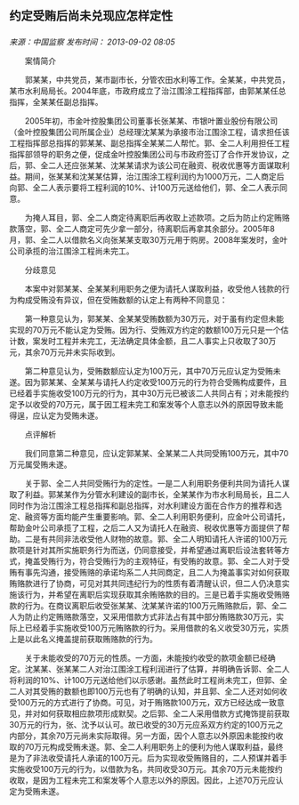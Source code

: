 ## 约定受贿后尚未兑现应怎样定性

### 

_来源：中国监察_ _发布时间： 2013-09-02 08:05_

　　案情简介

　　郭某某，中共党员，某市副市长，分管农田水利等工作。全某某，中共党员，某市水利局局长。2004年底，市政府成立了治江围涂工程指挥部，由郭某某任总指挥，全某某任副总指挥。

　　2005年初，市金叶控股集团公司董事长张某某、市银叶置业股份有限公司（金叶控股集团公司所属企业）总经理沈某某为承接市治江围涂工程，请求担任该工程指挥部总指挥的郭某某、副总指挥全某某二人帮忙。郭、全二人利用担任工程指挥部领导的职务之便，促成金叶控股集团公司与市政府签订了合作开发协议，之后，郭、全二人还应张某某、沈某某请求为该公司在融资、税收优惠等方面谋取利益。期间，张某某和沈某某估算，治江围涂工程利润约为1000万元，二人商定后向郭、全二人表示要将工程利润的10%、计100万元送给他们，郭、全二人表示同意。

　　为掩人耳目，郭、全二人商定待离职后再收取上述款项。之后为防止约定贿赂款落空，郭、全二人商定可先少拿一部分，待离职后再拿其余部分。2005年8月，郭、全二人以借款名义向张某某支取30万元用于购房。2008年案发时，金叶公司承揽的治江围涂工程尚未完工。

　　分歧意见

　　本案中对郭某某、全某某利用职务之便为请托人谋取利益，收受他人钱款的行为构成受贿没有异议，但在受贿数额的认定上有两种不同意见：

　　第一种意见认为，郭某某、全某某受贿数额为30万元，对于虽有约定但未能实现的70万元不能认定为受贿。因为行、受贿双方约定的数额100万元只是一个估计数，案发时工程并未完工，无法确定具体金额，且二人事实上只收取了30万元，其余70万元并未实际收到。

　　第二种意见认为，受贿数额应认定为100万元，其中70万元应认定为受贿未遂。因为郭某某、全某某与请托人约定收受100万元的行为符合受贿构成要件，且已经着手实施收受100万元的行为，其中30万元已被该二人共同占有；对未能按约定予以收受的70万元，属于因工程未完工和案发等个人意志以外的原因导致未能得逞，应认定为受贿未遂。

　　点评解析

　　我们同意第二种意见，应认定郭某某、全某某二人共同受贿100万元，其中70万元属受贿未遂。

　　关于郭、全二人共同受贿行为的定性。一是二人利用职务便利共同为请托人谋取了利益。郭某某作为分管水利建设的副市长，全某某作为市水利局局长，且二人同时作为治江围涂工程总指挥和副总指挥，对水利建设方面在合作方的推荐和选定、融资等方面均能产生重要影响。郭、全二人利用职务便利，应金叶公司请托，帮助金叶公司承揽了工程，之后二人又为请托人在融资、税收优惠等方面提供了帮助。二是有共同非法收受他人财物的故意。郭、全二人明知请托人许诺的100万元款项是针对其所实施职务行为而送，仍同意接受，并希望通过离职后设法套转等方式，掩盖受贿行为，符合受贿行为的主观特征，有受贿的故意。郭、全二人对于受贿有事先沟通，接受贿赂的承诺均系二人共同商定，且二人为掩盖事实对如何获取贿赂款进行了协商，可见对其共同违纪行为的性质有着清醒认识，但二人仍决意实施该行为，并希望在离职后实现获取其余贿赂款的目的。三是已着手实施收受贿赂款的行为。在商议离职后收受张某某、沈某某许诺的100万元贿赂款后，郭、全二人为防止约定贿赂款落空，又采用借款方式非法占有其中部分贿赂款30万元，实际上已经着手实施收受100万元贿赂款的行为。采用借款的名义收受30万元，实质上是以此名义掩盖提前获取贿赂款的行为。

　　关于未能收受的70万元的性质。一方面，未能按约收受的款项金额已经确定。沈某某、张某某二人对治江围涂工程利润进行了估算，并明确告诉郭、全二人将利润的10%、计100万元送给他们以示感谢。虽然此时工程尚未完工，但郭、全二人对其受贿的数额也即100万元也有了明确的认知，并且郭、全二人还对如何收受100万元的方式进行了协商。可见，对于贿赂款100万元，双方已经达成一致意见，并对如何获取相应款项形成默契。之后郭、全二人采用借款方式掩饰提前获取30万元的行为，张、沈予以认可。故已收受的30万元应系双方约定的100万元之内部分，其余70万元尚未实际取得。另一方面，因个人意志以外原因未能按约收取的70万元构成受贿未遂。郭、全二人利用职务上的便利为他人谋取利益，最终是为了非法收受请托人承诺的100万元。后为实现收受贿赂目的，二人预谋并着手实施收受100万元的行为，以借款为名，共同收受30万元。其余70万元未能按约收取，是因为工程未完工和案发等个人意志以外的原因。因此，上述70万元应认定为受贿未遂。